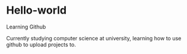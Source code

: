 # Hello-world
Learning Github

Currently studying computer science at university, learning how to use github to upload projects to.
